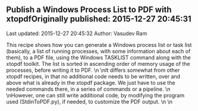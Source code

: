 ## Publish a Windows Process List to PDF with xtopdfOriginally published: 2015-12-27 20:45:31 
Last updated: 2015-12-27 20:45:32 
Author: Vasudev Ram 
 
This recipe shows how you can generate a Windows process list or task list (basically, a list of running processes, with some information about each of them), to a PDF file, using the Windows TASKLIST command along with the xtopdf toolkit. The list is sorted in ascending order of memory usage of the processes, before writing it to PDF.\n\nIt differs somewhat from other xtopdf recipes, in that no additional code needs to be written, over and above what is already in the xtopdf package. We just have to use the needed commands there, in a series of commands or a pipeline.\n\nHowever, one can still write additional code, by modifying the program used (StdinToPDF.py), if needed, to customize the PDF output.\n\n